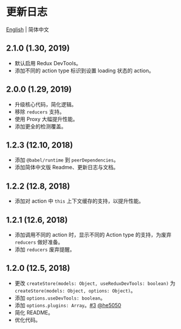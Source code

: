 # 更新日志

[English](./CHANGELOG.md) | 简体中文

## 2.1.0 (1.30, 2019)

- 默认启用 Redux DevTools。
- 添加不同的 action type 标识到设置 loading 状态的 action。

## 2.0.0 (1.29, 2019)

- 升级核心代码，简化逻辑。
- 移除 `reducers` 支持。
- 使用 Proxy 大幅提升性能。
- 添加更全的检测覆盖。

## 1.2.3 (12.10, 2018)

- 添加 `@babel/runtime` 到 `peerDependencies`。
- 添加简体中文版 Readme、更新日志与文档。

## 1.2.2 (12.8, 2018)

- 添加对 action 中 `this` 上下文缓存的支持，以提升性能。

## 1.2.1 (12.6, 2018)

- 添加调用不同的 action 时，显示不同的 Action type 的支持，为废弃 `reducers` 做好准备。
- 添加 `reducers` 废弃提醒。

## 1.2.0 (12.5, 2018)

- 更改 `createStore(models: Object, useReduxDevTools: boolean)` 为 `createStore(models: Object, options: Object)`。
- 添加 `options.useDevTools: boolean`。
- 添加 `options.plugins: Array`。[#3](https://github.com/nanxiaobei/retalk/issues/3) [@he5050](https://github.com/he5050)
- 简化 README。
- 优化代码。
